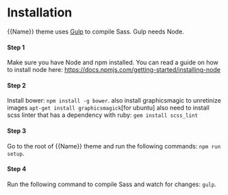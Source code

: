 # Installation

{{Name}} theme uses [Gulp](http://gulpjs.com) to compile Sass. Gulp needs Node.

#### Step 1
Make sure you have Node and npm installed.
You can read a guide on how to install node here: https://docs.npmjs.com/getting-started/installing-node

#### Step 2
Install bower: `npm install -g bower`.
also install graphicsmagic to unretinize images  `apt-get install graphicsmagick`[for ubuntu]
also need to install scss linter that has a dependency with ruby: `gem install scss_lint`


#### Step 3
Go to the root of {{Name}} theme and run the following commands: `npm run setup`.

#### Step 4
Run the following command to compile Sass and watch for changes: `gulp`.
